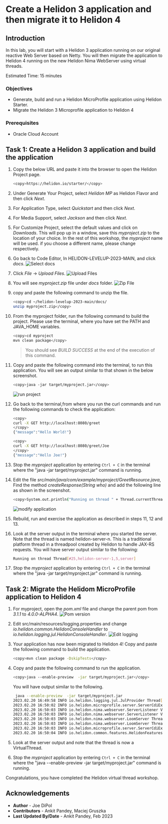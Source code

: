 # Create a Helidon 3 application and then migrate it to Helidon 4

## Introduction

In this lab, you will start with a Helidon 3 application running on our original reactive Web Server based on Netty. You will then migrate the application to Helidon 4 running on the new Helidon Nima WebServer using virtual threads.

Estimated Time: 15 minutes



### Objectives

* Generate, build and run a Helidon MicroProfile application using Helidon Starter.
* Migrate the Helidon 3 Microprofile application to Helidon 4

### Prerequisites

* Oracle Cloud Account


## Task 1: Create a Helidon 3 application and build the application

1. Copy the below URL and paste it into the browser to open the Helidon Project page.

    ```bash
    <copy>https://helidon.io/starter/</copy>
    ```
2. Under Generate Your Project, select *Helidon MP* as Helidon Flavor and then click *Next*.

3. For Application Type, select *Quickstart* and then click *Next*.

4. For Media Support, select *Jackson* and then click *Next*.

5. For Customize Project, select the default values and click on *Downloads*. This will pop up in a window, save this *myproject.zip* to the location of your choice. In the rest of this workshop, the *myproject* name will be used. if you choose a different name, please change respectively.

6. Go back to Code Editor, In HELIDON-LEVELUP-2023-MAIN, and click *docs*.
    ![Select docs](images/select-docs.png)

7. Click *File* -> *Upload Files*. 
    ![Upload Files](images/upload-files.png)

8. You will see *myproject.zip* file under *docs* folder.
    ![Zip File](images/zip-file.png)

9. copy and paste the following command to unzip the file.
    ```bash
    <copy>cd ~/helidon-levelup-2023-main/docs/
    unzip myproject.zip</copy>
    ```

10. From the myproject folder, run the following command to build the project. Please use the terminal, where you have set the PATH and JAVA_HOME variables.
    ```bash
    <copy>cd myproject
    mvn clean package</copy>
    ```
    > You should see *BUILD SUCCESS* at the end of the execution of this command.

12. Copy and paste the following command into the terminal, to run this application. You will see an output similar to that shown in the below screenshot.
    ```bash
    <copy>java -jar target/myproject.jar</copy>
    ```
    ![run project](images/run-project.png)

13. Go back to the terminal,from where you run the curl commands and run the following commands to check the application:

    ```bash
    <copy>
    curl -X GET http://localhost:8080/greet
    </copy>
    {"message":"Hello World!"}
    ```

    ```bash
    <copy>
    curl -X GET http://localhost:8080/greet/Joe
    </copy>
    {"message":"Hello Joe!"}
    ```

14. Stop the *myproject* application by entering `Ctrl + C` in the terminal where the "java -jar target/myproject.jar" command is running.

15. Edit the file *src/main/java/com/example/myproject/GreetResource.java*, Find the method *createResponse(String who)* and add the following line as shown in the screenshot.
    ```bash
    <copy>System.out.println("Running on thread " + Thread.currentThread());</copy>
    ```
    ![modify application](images/modify-application.png)

16. Rebuild, run and exercise the application as described in steps 11, 12 and 13.

17. Look at the server output in the terminal where you started the server. Note that the thread is named helidon-server-n. This is a traditional platform thread in a threadpool created by Helidon to handle JAX-RS requests.
    You will have server output similar to the following:
    ```bash
    Running on thread Thread[#25,helidon-server-1,5,server]
    ```

18. Stop the *myproject* application by entering `Ctrl + C` in the terminal where the "java -jar target/myproject.jar" command is running.


## Task 2: Migrate the Helidom MicroProfile application to Helidon 4

1. For myproject, open the *pom.xml* file and change the parent pom from *3.1.1* to *4.0.0-ALPHA4*.
    ![Pom version](images/pom-version.png)

2. Edit src/main/resources/logging.properties and change *io.helidon.common.HelidonConsoleHandler* to *io.helidon.logging.jul.HelidonConsoleHandler*.
    ![Edit logging](images/edit-logging.png)

3. Your application has now been migrated to Helidon 4! Copy and paste the following command to build the application.
    ```bash
    <copy>mvn clean package -DskipTests</copy>
    ```

4. Copy and paste the following command to run the application.
    ```bash
    <copy>java --enable-preview  -jar target/myproject.jar</copy>
    ```
    You will have output similar to the following.
    ```bash
     java --enable-preview  -jar target/myproject.jar
    2023.02.20 16:49:58 INFO io.helidon.logging.jul.JulProvider Thread[#1,main,5,main]: Logging at initialization configured using classpath: /logging.properties
    2023.02.20 16:50:02 INFO io.helidon.microprofile.server.ServerCdiExtension Thread[#1,main,5,main]: Registering JAX-RS Application: HelidonMP
    2023.02.20 16:50:03 INFO io.helidon.nima.webserver.ServerListener VirtualThread[#25,start @default (/0.0.0.0:8080)]/runnable@ForkJoinPool-1-worker-1: [0x0f26a2e0] http://0.0.0.0:8080 bound for socket '@default'
    2023.02.20 16:50:03 INFO io.helidon.nima.webserver.ServerListener VirtualThread[#25,start @default (/0.0.0.0:8080)]/runnable@ForkJoinPool-1-worker-1: [0x0f26a2e0] direct writes
    2023.02.20 16:50:03 INFO io.helidon.nima.webserver.LoomServer Thread[#1,main,5,main]: Helidon Níma 4.0.0-ALPHA4
    2023.02.20 16:50:03 INFO io.helidon.nima.webserver.LoomServer Thread[#1,main,5,main]: Started all channels in 52 milliseconds. 4998 milliseconds since JVM startup. Java 19.0.2+7-44
    2023.02.20 16:50:03 INFO io.helidon.microprofile.server.ServerCdiExtension Thread[#1,main,5,main]: Server started on http://localhost:8080 (and all other host addresses) in 5023 milliseconds (since JVM startup).
    2023.02.20 16:50:04 INFO io.helidon.common.features.HelidonFeatures Thread[#28,features-thread,5,main]: Helidon MP 4.0.0-ALPHA4 features: [CDI, Config, Health, Metrics, Open API, Server, WebServer]
    ```
5.  Look at the server output and note that the thread is now a VirtualThread.

6. Stop the *myproject* application by entering `Ctrl + C` in the terminal where the "java --enable-preview  -jar target/myproject.jar" command is running.

Congratulations, you have completed the Helidon virtual thread workshop.

## Acknowledgements

* **Author** -  Joe DiPol
* **Contributors** - Ankit Pandey, Maciej Gruszka
* **Last Updated By/Date** - Ankit Pandey, Feb 2023

